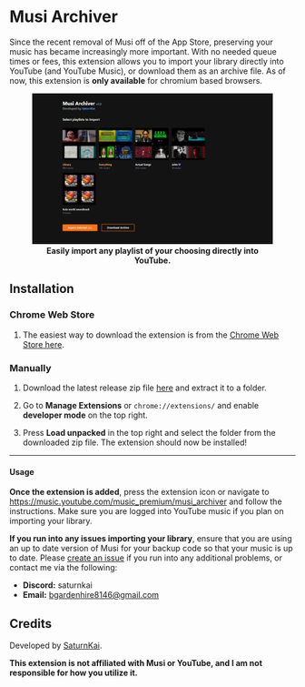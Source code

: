 # Musi Archiver

Since the recent removal of Musi off of the App Store, preserving your music has became increasingly more important. With no needed queue times or fees, this extension allows you to import your library directly into YouTube (and YouTube Music), or download them as an archive file. As of now, this extension is **only available** for chromium based browsers.

<div align="center">
  <figure>
      <img src="https://github.com/SaturnKai/MusiArchiver/blob/main/screenshots/promo1.jpg?raw=true" alt="Promo." />
    <figcaption>
      <b align="center">
        Easily import any playlist of your choosing directly into YouTube.
      </b>
    </figcaption>
  </figure>
</div>

## Installation

### Chrome Web Store

1. The easiest way to download the extension is from the [Chrome Web Store here](https://chromewebstore.google.com/detail/musi-archiver/dcbppnddggooihipfcibbddcpgfmepfm).

### Manually

1. Download the latest release zip file [here](https://github.com/SaturnKai/MusiArchiver/releases) and extract it to a folder.

2. Go to **Manage Extensions** or `chrome://extensions/` and enable **developer mode** on the top right.

3. Press **Load unpacked** in the top right and select the folder from the downloaded zip file. The extension should now be installed!

---

#### Usage

**Once the extension is added**, press the extension icon or navigate to https://music.youtube.com/music_premium/musi_archiver and follow the instructions. Make sure you are logged into YouTube music if you plan on importing your library.

**If you run into any issues importing your library**, ensure that you are using an up to date version of Musi for your backup code so that your music is up to date. Please [create an issue](https://github.com/SaturnKai/MusiArchiver/issues) if you run into any additional problems, or contact me via the following:

- **Discord:** saturnkai
- **Email:** bgardenhire8146@gmail.com

## Credits

Developed by [SaturnKai](https://saturnkai.dev/).

**This extension is not affiliated with Musi or YouTube, and I am not responsible for how you utilize it.**
